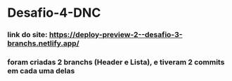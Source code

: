# Desafio-4-DNC

### link do site: https://deploy-preview-2--desafio-3-branchs.netlify.app/
### foram criadas 2 branchs (Header e Lista), e tiveram 2 commits em cada uma delas
